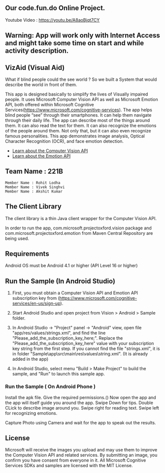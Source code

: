 ## Our code.fun.do Online Project.
Youtube Video : https://youtu.be/A8aoBjqt7CY
## Warning: App will work only with Internet Access and might take some time on start and while activity description.


## VizAid  (Visual Aid)
What if blind people could the see world ?
So we built a System that would describe the world in front of them.

This app is designed basically to simplify the lives of Visually impaired people. It uses Microsoft Computer Vision API as well as Microsoft Emotion API, both offered within Microsoft Cognitive Services(https://www.microsoft.com/cognitive-services). The app helps blind people “see” through their smartphones. It can help them navigate through their daily life. The app can describe most of the things around them. It can also read the text for them. It can also recognize the emotions of the people around them. Not only that, but it can also even recognize famous personalities. This app demonstrates image analysis, Optical Character Recognition (OCR), and face emotion detection.

* [Learn about the Computer Vision API](https://www.microsoft.com/cognitive-services/en-us/computer-vision-api)
* [Learn about the Emotion API](https://www.microsoft.com/cognitive-services/en-us/emotion-api)

## Team Name : 221B
	Member Name : Rohit Lodha
	Member Name : Vivek Singhvi
	Member Name : Akshit Kumar

## The Client Library
The client library is a thin Java client wrapper for the Computer Vision API.

In order to run the app, com.microsoft.projectoxford.vision package and com.microsoft.projectoxford.emotion from Maven Central Repository are being used.


## Requirements
Android OS must be Android 4.1 or higher (API Level 16 or higher)

## Run the Sample (In Android Studio)
1. First, you must obtain a Computer Vision API and Emotion API subscription key from (<https://www.microsoft.com/cognitive-services/en-us/sign-up>).

2.  Start Android Studio and open project from Vision \> Android \> Sample folder.

3.  In Android Studio -\> "Project" panel -\> "Android" view, open file
    "app/res/values/strings.xml", and find the line
    "Please\_add\_the\_subscription\_key\_here;". Replace the
    "Please\_add\_the\_subscription\_key\_here" value with your subscription key
    string from the first step. If you cannot find the file "strings.xml", it is
    in folder "Sample\app\src\main\res\values\string.xml".
    (It is already added in the app)

4.  In Android Studio, select menu "Build \> Make Project" to build the sample, and "Run" to launch this sample app.



### Run the Sample ( On Android Phone )
Install the apk file.
Give the required permissions.()
Now open the app and the app will itself guide you around the app.
Swipe Down for tips.
Double CLick to describe image around you.
Swipe right for reading text.
Swipe left for recognizing emotions.

Capture Photo using Camera and wait for the app to speak out the results.

## License

Microsoft will receive the images you upload and may use them to improve the Computer Vision
API and related services. By submitting an image, you confirm you have consent
from everyone in it.
All Microsoft Cognitive Services SDKs and samples are licensed with the MIT License.
